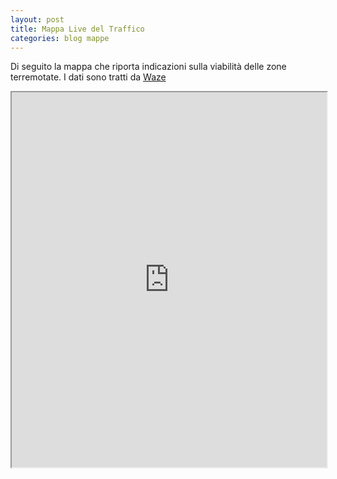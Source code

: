 ```yaml
---
layout: post
title: Mappa Live del Traffico
categories: blog mappe
---
```


Di seguito la mappa che riporta indicazioni sulla viabilità delle zone terremotate. I dati sono tratti da [Waze](https://www.waze.com/it)

<iframe src="https://embed.waze.com/iframe?zoom=12&lat=42.70023&lon=13.24711" width="100%" height="600"></iframe>
